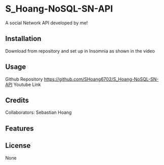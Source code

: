 # S_Hoang-NoSQL-SN-API
A social Network API developed by me!

## Installation
Download from repository and set up in Insomnia as shown in the video

## Usage

Github Repository
https://github.com/SHoang6702/S_Hoang-NoSQL-SN-API
Youtube Link

## Credits
Collaborators:
Sebastian Hoang
## Features

## License
None
